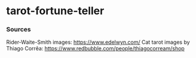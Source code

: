 # tarot-fortune-teller

### Sources
Rider-Waite-Smith images: https://www.edelwyn.com/
Cat tarot images by Thiago Corrêa: https://www.redbubble.com/people/thiagocorream/shop

